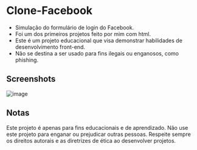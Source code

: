 # Clone-Facebook
* Simulação do formulário de login do Facebook.
* Foi um dos primeiros projetos feito por mim com html.
* Este é um projeto educacional que visa demonstrar habilidades de desenvolvimento front-end.
* Não se destina a ser usado para fins ilegais ou enganosos, como phishing.
 
## Screenshots

![image](https://github.com/davidmello04/facebook-clone/assets/102268159/e08c58f7-f0d7-4b09-ac5d-49d8767c8656)


## Notas
Este projeto é apenas para fins educacionais e de aprendizado. Não use este projeto para enganar ou prejudicar outras pessoas. Respeite sempre os direitos autorais e as diretrizes de ética ao desenvolver projetos.
